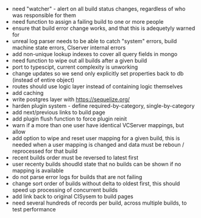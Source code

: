 - need "watcher" - alert on all build status changes, regardless of who was responsible for them
- need function to assign a failing build to one or more people
- ensure that build error change works, and that this is adequetyly warned for
- unreal log parser needs to be able to catch "system" errors, build machine state errors, CIserver internal errors
- add non-unique lookup indexes to cover all query fields in mongo
- need function to wipe out all builds after a given build
- port to typescipt, current complexity is unworking
- change updates so we send only explicitly set properties back to db (instead of entire object)
- routes should use logic layer instead of containing logic themselves
- add caching
- write postgres layer with https://sequelize.org/
- harden plugin system - define required-by-category, single-by-category
- add next/previous links to build page
- add plugin flush function to force plugin reinit
- warn if a more than one user have identical VCServer mappings, but allow
- add option to wipe and reset user mapping for a given build, this is needed when a user mapping is changed and data must be reboun / reprocessed for that build
- recent builds order must be reversed to latest first
- user recenty builds shoudld state that no builds can be shown if no mapping is available
- do not parse error logs for builds that are not failing
- change sort order of builds without delta to oldest first, this should speed up processing of concurrent builds
- add link back to original CISysem to build pages
- need several hundreds of records per build, across multiple builds, to test performance
